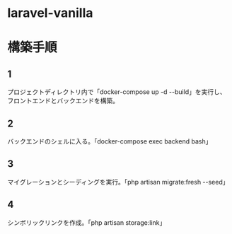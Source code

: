 # laravel-vanilla

# 構築手順

## 1    
プロジェクトディレクトリ内で「docker-compose up -d --build」を実行し、フロントエンドとバックエンドを構築。
## 2
バックエンドのシェルに入る。「docker-compose exec backend bash」
## 3
マイグレーションとシーディングを実行。「php artisan migrate:fresh --seed」
## 4
シンボリックリンクを作成。「php artisan storage:link」


